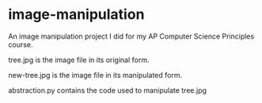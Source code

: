 # image-manipulation
An image manipulation project I did for my AP Computer Science Principles course.

tree.jpg is the image file in its original form.

new-tree.jpg is the image file in its manipulated form.

abstraction.py contains the code used to manipulate tree.jpg
